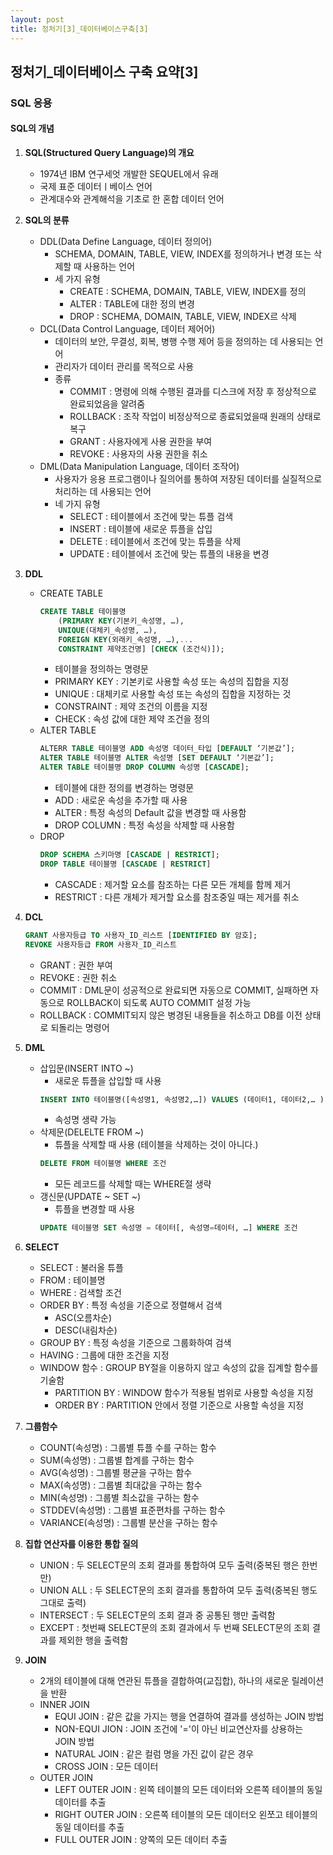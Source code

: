 ```yaml
---
layout: post
title: 정처기[3]_데이터베이스구축[3]
---
```


## 정처기_데이터베이스 구축 요약[3]

### SQL 응용

#### SQL의 개념

1. __SQL(Structured Query Language)의 개요__
    - 1974년 IBM 연구세엇 개발한 SEQUEL에서 유래
    - 국제 표준 데이터ㅣ베이스 언어
    - 관계대수와 관계해석을 기초로 한 혼합 데이터 언어

2. __SQL의 분류__
    - DDL(Data Define Language, 데이터 정의어)
        - SCHEMA, DOMAIN, TABLE, VIEW, INDEX를 정의하거나 변경 또는 삭제할 때 사용하는 언어
        - 세 가지 유형
            - CREATE : SCHEMA, DOMAIN, TABLE, VIEW, INDEX를 정의 
            - ALTER : TABLE에 대한 정의 변경
            - DROP  : SCHEMA, DOMAIN, TABLE, VIEW, INDEX르 삭제
    - DCL(Data Control Language, 데이터 제어어)
        - 데이터의 보안, 무결성, 회복, 병행 수행 제어 등을 정의하는 데 사용되는 언어
        - 관리자가 데이터 관리를 목적으로 사용
        - 종류
            - COMMIT : 명령에 의해 수행된 결과를 디스크에 저장 후 정상적으로 완료되었음을 알려줌
            - ROLLBACK : 조작 작업이 비정상적으로 종료되었을때 원래의 상태로 복구
            - GRANT : 사용자에게 사용 권한을 부여
            - REVOKE : 사용자의 사용 권한을 취소
    - DML(Data Manipulation Language, 데이터 조작어)
        - 사용자가 응용 프로그램이나 질의어를 통하여 저장된 데이터를 실질적으로 처리하는 데 사용되는 언어
        - 네 가지 유형
            - SELECT : 테이블에서 조건에 맞는 튜플 검색
            - INSERT : 테이블에 새로운 튜플을 삽입
            - DELETE : 테이블에서 조건에 맞는 튜플을 삭제
            - UPDATE : 테이블에서 조건에 맞는 튜플의 내용을 변경

3. __DDL__
    - CREATE TABLE
        ```sql
        CREATE TABLE 테이블명
            (PRIMARY KEY(기본키_속성명, …),
            UNIQUE(대체키_속성명, …),
            FOREIGN KEY(외래키_속성명, …),...
            CONSTRAINT 제약조건명] [CHECK (조건식)]);
        ```
        - 테이블을 정의하는 명령문 
        - PRIMARY KEY : 기본키로 사용할 속성 또는 속성의 집합을 지정
        - UNIQUE : 대체키로 사용할 속성 또는 속성의 집합을 지정하는 것
        - CONSTRAINT : 제약 조건의 이름을 지정
        - CHECK : 속성 값에 대한 제약 조건을 정의
    - ALTER TABLE
        ```sql
        ALTERR TABLE 테이블명 ADD 속성명 데이터_타입 [DEFAULT ‘기본값’];
        ALTER TABLE 테이블명 ALTER 속성명 [SET DEFAULT ‘기본값’];
        ALTER TABLE 테이블명 DROP COLUMN 속성명 [CASCADE];
        ```
        - 테이블에 대한 정의를 변경하는 명령문
        - ADD : 새로운 속성을 추가할 때 사용
        - ALTER : 특정 속성의 Default 값을 변경할 때 사용함
        - DROP COLUMN : 특정 속성을 삭제할 때 사용함
    - DROP
        ```sql
        DROP SCHEMA 스키마명 [CASCADE | RESTRICT];
        DROP TABLE 테이블명 [CASCADE | RESTRICT]
        ```
        - CASCADE : 제거할 요소를 참조하는 다른 모든 개체를 함께 제거
        - RESTRICT : 다른 개체가 제거할 요소를 참조중일 때는 제거를 취소


4. __DCL__
    ```sql
    GRANT 사용자등급 TO 사용자_ID_리스트 [IDENTIFIED BY 암호];
    REVOKE 사용자등급 FROM 사용자_ID_리스트
    ```
    - GRANT : 권한 부여
    - REVOKE : 권한 취소
    - COMMIT : DML문이 성공적으로 완료되면 자동으로 COMMIT, 실패하면 자동으로 ROLLBACK이 되도록 AUTO COMMIT 설정 가능
    - ROLLBACK : COMMIT되지 않은 병경된 내용들을 취소하고 DB를 이전 상태로 되돌리는 명령어


5. __DML__
    - 삽입문(INSERT INTO ~)
        - 새로운 튜플을 삽입할 때 사용 
        ```sql
        INSERT INTO 테이블명([속성명1, 속성명2,…]) VALUES (데이터1, 데이터2,… )
        ```
        - 속성명 생략 가능
    - 삭제문(DELELTE FROM ~)
        - 튜플을 삭제할 때 사용 (테이블을 삭제하는 것이 아니다.)
        ```sql
        DELETE FROM 테이블명 WHERE 조건
        ```
        - 모든 레코드를 삭제할 때는 WHERE절 생략
    - 갱신문(UPDATE ~ SET ~)
        - 튜플을 변경할 때 사용 
        ```sql
        UPDATE 테이블명 SET 속성명 = 데이터[, 속성명=데이터, …] WHERE 조건
        ```


6. __SELECT__
    - SELECT : 불러올 튜플
    - FROM : 테이블명
    - WHERE : 검색할 조건
    - ORDER BY : 특정 속성을 기준으로 정렬해서 검색
        - ASC(오름차순)
        - DESC(내림차순) 
    - GROUP BY : 특정 속성을 기준으로 그룹화하여 검색
    - HAVING : 그룹에 대한 조건을 지정
    - WINDOW 함수 : GROUP BY절을 이용하지 않고 속성의 값을 집계할 함수를 기술함
        - PARTITION BY : WINDOW 함수가 적용될 범위로 사용할 속성을 지정
        - ORDER BY : PARTITION 안에서 정렬 기준으로 사용할 속성을 지정

7. __그룹함수__
    - COUNT(속성명) : 그룹별 튜플 수를 구하는 함수
    - SUM(속성명) : 그룹별 합계를 구하는 함수
    - AVG(속성명) : 그룹별 평균을 구하는 함수
    - MAX(속성명) : 그룹별 최대값을 구하는 함수
    - MIN(속성명) : 그룹별 최소값을 구하는 함수
    - STDDEV(속성명) : 그룹별 표준편차를 구하는 함수
    - VARIANCE(속성명) : 그룹별 분산을 구하는 함수


8. __집합 연산자를 이용한 통합 질의__
    - UNION : 두 SELECT문의 조회 결과를 통합하여 모두 출력(중복된 행은 한번만)
    - UNION ALL : 두 SELECT문의 조회 결과를 통합하여 모두 출력(중복된 행도 그대로 출력)
    - INTERSECT : 두 SELECT문의 조회 결과 중 공통된 행만 출력함
    - EXCEPT : 첫번째 SELECT문의 조회 결과에서 두 번째 SELECT문의 조회 결과를 제외한 행을 출력함

9. __JOIN__
    - 2개의 테이블에 대해 연관된 튜플을 결합하여(교집합), 하나의 새로운 릴레이션을 반환
    - INNER JOIN
        - EQUI JOIN : 같은 값을 가지는 행을 연결하여 결과를 생성하는 JOIN 방법
        - NON-EQUI JION : JOIN 조건에 '='이 아닌 비교연산자를 상용하는 JOIN 방법
        - NATURAL JOIN : 같은 컬럼 명을 가진 값이 같은 경우
        - CROSS JOIN : 모든 데이터 
    - OUTER JOIN
        - LEFT OUTER JOIN : 왼쪽 테이블의 모든 데이터와 오른쪽 테이블의 동일 데이터를 추출
        - RIGHT OUTER JOIN : 오른쪽 테이블의 모든 데이터오 왼쪼고 테이블의 동일 데이터를 추출
        - FULL OUTER JOIN : 양쪽의 모든 데이터 추출







